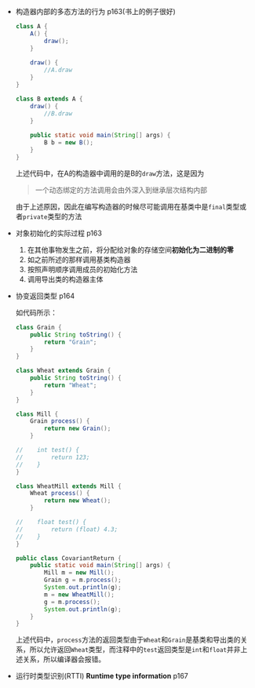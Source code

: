 - 构造器内部的多态方法的行为 p163(书上的例子很好)

  ```java
  class A {
      A() {
          draw();
      }
      
      draw() {
          //A.draw
      }
  }
  
  class B extends A {
      draw() {
          //B.draw
      }
      
      public static void main(String[] args) {
          B b = new B();
      }
  }
  ```

  上述代码中，在A的构造器中调用的是B的`draw`方法，这是因为

  > 一个动态绑定的方法调用会由外深入到继承层次结构内部

  由于上述原因，因此在编写构造器的时候尽可能调用在基类中是`final`类型或者`private`类型的方法

- 对象初始化的实际过程 p163

  1. 在其他事物发生之前，将分配给对象的存储空间**初始化为二进制的零**
  2. 如之前所述的那样调用基类构造器
  3. 按照声明顺序调用成员的初始化方法
  4. 调用导出类的构造器主体

- 协变返回类型 p164

  如代码所示：

  ```java
  class Grain {
      public String toString() {
          return "Grain";
      }
  }
  
  class Wheat extends Grain {
      public String toString() {
          return "Wheat";
      }
  }
  
  class Mill {
      Grain process() {
          return new Grain();
      }
  
  //    int test() {
  //        return 123;
  //    }
  }
  
  class WheatMill extends Mill {
      Wheat process() {
          return new Wheat();
      }
  
  //    float test() {
  //        return (float) 4.3;
  //    }
  }
  
  public class CovariantReturn {
      public static void main(String[] args) {
          Mill m = new Mill();
          Grain g = m.process();
          System.out.println(g);
          m = new WheatMill();
          g = m.process();
          System.out.println(g);
      }
  }
  ```

  上述代码中，`process`方法的返回类型由于`Wheat`和`Grain`是基类和导出类的关系，所以允许返回`Wheat`类型，而注释中的`test`返回类型是`int`和`float`并非上述关系，所以编译器会报错。

- 运行时类型识别(RTTI) **Runtime type information** p167